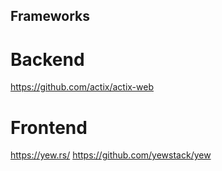 Frameworks
------------------------------------------------------------------------------

Backend
==============================================================================

https://github.com/actix/actix-web

Frontend
==============================================================================

https://yew.rs/ https://github.com/yewstack/yew

